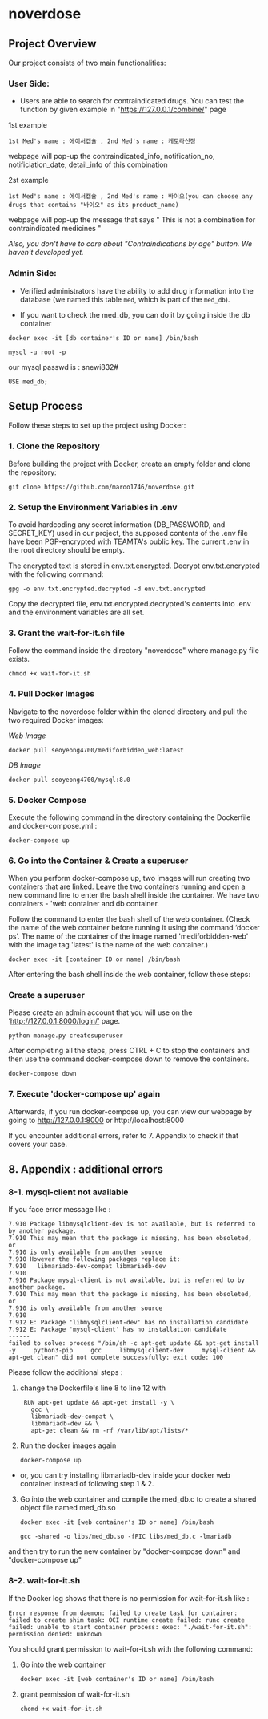 # noverdose

## Project Overview

Our project consists of two main functionalities:

### User Side:
- Users are able to search for contraindicated drugs. You can test the function by given example in "https://127.0.0.1/combine/" page

1st example
```
1st Med's name : 에이서캡슐 , 2nd Med's name : 케토라신정 
```
webpage will pop-up the contraindicated_info, notification_no, notificiation_date, detail_info of this combination

2st example
```
1st Med's name : 에이서캡슐 , 2nd Med's name : 바이오(you can choose any drugs that contains "바이오" as its product_name)
```
webpage will pop-up the message that says " This is not a combination for contraindicated medicines " 

*Also, you don't have to care about "Contraindications by age" button. We haven't developed yet.*

### Admin Side:
- Verified administrators have the ability to add drug information into the database (we named this table `med`, which is part of the `med_db`).

- If you want to check the med_db, you can do it by going inside the db container
```
docker exec -it [db container's ID or name] /bin/bash
```

```
mysql -u root -p
```

our mysql passwd is : snewi832#

```
USE med_db;
```

## Setup Process

Follow these steps to set up the project using Docker:


### 1. Clone the Repository
Before building the project with Docker, create an empty folder and clone the repository:

```
git clone https://github.com/maroo1746/noverdose.git
```

### 2. Setup the Environment Variables in .env
To avoid hardcoding any secret information (DB_PASSWORD, and SECRET_KEY) used in our project, the supposed contents of the .env file have been PGP-encrypted with TEAMTA's public key. The current .env in the root directory should be empty.

The encrypted text is stored in env.txt.encrypted. Decrypt env.txt.encrypted with the following command:
```
gpg -o env.txt.encrypted.decrypted -d env.txt.encrypted
```
Copy the decrypted file, env.txt.encrypted.decrypted's contents into .env and the environment variables are all set.

### 3. Grant the wait-for-it.sh file
Follow the command inside the directory "noverdose" where manage.py file exists.
```
chmod +x wait-for-it.sh
```

### 4. Pull Docker Images
Navigate to the noverdose folder within the cloned directory and pull the two required Docker images:

*Web Image*
```
docker pull seoyeong4700/mediforbidden_web:latest
```
*DB Image*
```
docker pull seoyeong4700/mysql:8.0
```

### 5. Docker Compose
Execute the following command in the directory containing the Dockerfile and docker-compose.yml :
```
docker-compose up
```

### 6. Go into the Container & Create a superuser
When you perform docker-compose up, two images will run creating two containers that are linked. Leave the two containers running and open a new command line to enter the bash shell inside the container. We have two containers - 'web container and db container. 

Follow the command to enter the bash shell of the web container. (Check the name of the web container before running it using the command ‘docker ps’. The name of the container of the image named 'mediforbidden-web' with the image tag 'latest' is the name of the web container.)

```
docker exec -it [container ID or name] /bin/bash
```
After entering the bash shell inside the web container, follow these steps:

### Create a superuser
Please create an admin account that you will use on the ‘http://127.0.0.1:8000/login/’ page.
```
python manage.py createsuperuser
```

After completing all the steps, press CTRL + C to stop the containers and then use the command docker-compose down to remove the containers.
```
docker-compose down
```

### 7. Execute 'docker-compose up' again
Afterwards, if you run docker-compose up, you can view our webpage by going to http://127.0.0.1:8000 or http://localhost:8000

If you encounter additional errors, refer to 7. Appendix to check if that covers your case.


## 8. Appendix : additional errors


### 8-1. mysql-client not available
If you face error message like :
`````
7.910 Package libmysqlclient-dev is not available, but is referred to by another package.
7.910 This may mean that the package is missing, has been obsoleted, or
7.910 is only available from another source
7.910 However the following packages replace it:
7.910   libmariadb-dev-compat libmariadb-dev
7.910
7.910 Package mysql-client is not available, but is referred to by another package.
7.910 This may mean that the package is missing, has been obsoleted, or
7.910 is only available from another source
7.910
7.912 E: Package 'libmysqlclient-dev' has no installation candidate
7.912 E: Package 'mysql-client' has no installation candidate
------
failed to solve: process "/bin/sh -c apt-get update && apt-get install -y     python3-pip     gcc     libmysqlclient-dev     mysql-client && apt-get clean" did not complete successfully: exit code: 100
`````

Please follow the additional steps : 
1. change the Dockerfile's line 8 to line 12 with
   `````
    RUN apt-get update && apt-get install -y \
      gcc \
      libmariadb-dev-compat \
      libmariadb-dev && \
      apt-get clean && rm -rf /var/lib/apt/lists/*
   `````

2. Run the docker images again
   ```
   docker-compose up
   ```

- or, you can try installing libmariadb-dev inside your docker web container instead of following step 1 & 2.
  
3. Go into the web container and compile the med_db.c to create a shared object file named med_db.so
   ```
   docker exec -it [web container's ID or name] /bin/bash
   ```

   ```
   gcc -shared -o libs/med_db.so -fPIC libs/med_db.c -lmariadb
   ```
and then try to run the new container by "docker-compose down" and "docker-compose up"

### 8-2. wait-for-it.sh
If the Docker log shows that there is no permission for wait-for-it.sh like :

```
Error response from daemon: failed to create task for container: failed to create shim task: OCI runtime create failed: runc create failed: unable to start container process: exec: "./wait-for-it.sh": permission denied: unknown
```

You should grant permission to wait-for-it.sh with the following command:

1. Go into the web container
   ```
   docker exec -it [web container's ID or name] /bin/bash
   ```
2. grant permission of wait-for-it.sh
   ```
   chomd +x wait-for-it.sh
   ```






   
